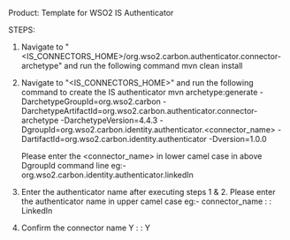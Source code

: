 Product: Template for WSO2 IS Authenticator

STEPS:

 1. Navigate to "<IS_CONNECTORS_HOME>/org.wso2.carbon.authenticator.connector-archetype" and run the following command
         mvn clean install

 2. Navigate to "<IS_CONNECTORS_HOME>" and run the following command to create the IS authenticator
    mvn archetype:generate
        -DarchetypeGroupId=org.wso2.carbon
        -DarchetypeArtifactId=org.wso2.carbon.authenticator.connector-archetype
        -DarchetypeVersion=4.4.3
        -DgroupId=org.wso2.carbon.identity.authenticator.<connector_name>
        -DartifactId=org.wso2.carbon.identity.authenticator
        -Dversion=1.0.0
        
    Please enter the <connector_name> in lower camel case in above DgroupId command line 
    eg:- org.wso2.carbon.identity.authenticator.linkedIn

 3. Enter the authenticator name after executing steps 1 & 2. Please enter the authenticator name in upper camel case
    eg:- connector_name : : LinkedIn

 4. Confirm the connector name
     Y : : Y